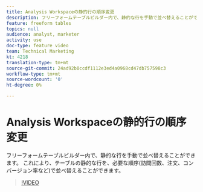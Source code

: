 ```yaml
---
title: Analysis Workspaceの静的行の順序変更
description: フリーフォームテーブルビルダー内で、静的な行を手動で並べ替えることができます。 これにより、テーブルの静的な行を、必要な順序(訪問回数、注文、コンバージョン率など)で並べ替えることができます。
feature: freeform tables
topics: null
audience: analyst, marketer
activity: use
doc-type: feature video
team: Technical Marketing
kt: 4218
translation-type: tm+mt
source-git-commit: 24ad92b0ccdf1112e3ed4a0968cd47db757598c3
workflow-type: tm+mt
source-wordcount: '0'
ht-degree: 0%

---
```



# Analysis Workspaceの静的行の順序変更

フリーフォームテーブルビルダー内で、静的な行を手動で並べ替えることができます。 これにより、テーブルの静的な行を、必要な順序(訪問回数、注文、コンバージョン率など)で並べ替えることができます。

>[!VIDEO](https://video.tv.adobe.com/v/31319/?quality=12)
